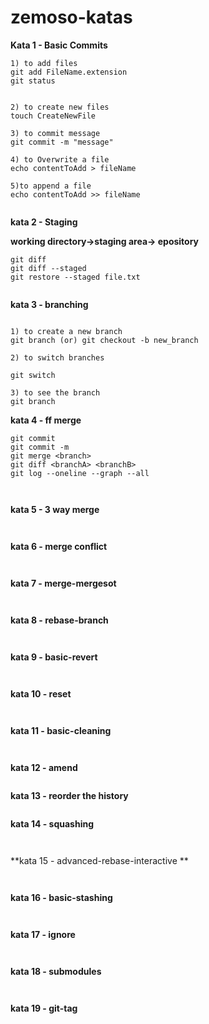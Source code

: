 # zemoso-katas
**Kata 1 - Basic Commits**
```
1) to add files
git add FileName.extension
git status


2) to create new files
touch CreateNewFile

3) to commit message
git commit -m "message"

4) to Overwrite a file
echo contentToAdd > fileName

5)to append a file
echo contentToAdd >> fileName


```

**kata 2 - Staging**

**working directory->staging area-> epository**
```
git diff
git diff --staged
git restore --staged file.txt


```

**kata 3 - branching**
```

1) to create a new branch
git branch (or) git checkout -b new_branch

2) to switch branches

git switch

3) to see the branch  
git branch

```




**kata 4 - ff merge**
```
git commit
git commit -m
git merge <branch>
git diff <branchA> <branchB>
git log --oneline --graph --all



```




**kata 5 - 3 way merge**
```


```




**kata 6 - merge conflict**
```


```

**kata 7 - merge-mergesot**
```


```
**kata 8 - rebase-branch**
```


```
**kata 9 - basic-revert**
```


```
**kata 10 - reset**
```


```
**kata 11 - basic-cleaning**
```


```
**kata 12 - amend**
```

```
**kata 13 - reorder the history**
```

```
**kata 14 - squashing**
```


```
**kata 15 - advanced-rebase-interactive **
```


```
**kata 16 - basic-stashing**
```


```
**kata 17 - ignore**
```


```
**kata 18 - submodules**
```


```
**kata 19 - git-tag**
```


```

